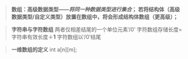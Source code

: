 >**数组：高级数据类型——*将同一种数据类型进行集合*；
>若将结构体（高级数据类型/自定义类型）放置在数组中，将会形成结构体数组（更高级）；**

>**字符串与字符数组**
两者仅相差结尾的一个单位元素‘/0’
>字符数组存储长度=字符串有效长度＋**1**
>字符数组以‘/0’结尾
 
 >**一维数组的定义**
 >int a[n][m];
 >
<!--stackedit_data:
eyJoaXN0b3J5IjpbMTMxMjAyMzY5Nyw0NTc3NjUxMTAsNzIyMz
IwNDIzLC0xMjkxMjAyNDA3XX0=
-->